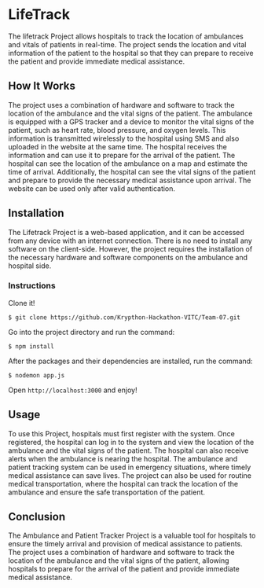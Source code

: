 
# LifeTrack
The lifetrack Project allows hospitals to track the location of ambulances and vitals of patients in real-time. The project sends the location and vital information of the patient to the hospital so that they can prepare to receive the patient and provide immediate medical assistance.


## How It Works
The project uses a combination of hardware and software to track the location of the ambulance and the vital signs of the patient. The ambulance is equipped with a GPS tracker and a device to monitor the vital signs of the patient, such as heart rate, blood pressure, and oxygen levels. This information is transmitted wirelessly to the hospital using SMS and also uploaded in the website at the same time.
The hospital receives the information and can use it to prepare for the arrival of the patient. The hospital can see the location of the ambulance on a map and estimate the time of arrival. Additionally, the hospital can see the vital signs of the patient and prepare to provide the necessary medical assistance upon arrival. The website can be used only after valid authentication.

## Installation
The Lifetrack Project is a web-based application, and it can be accessed from any device with an internet connection. There is no need to install any software on the client-side. However, the project requires the installation of the necessary hardware and software components on the ambulance and hospital side.

### Instructions
Clone it!
```
$ git clone https://github.com/Krypthon-Hackathon-VITC/Team-07.git
```
Go into the project directory and run the command:
```
$ npm install
```

After the packages and their dependencies are installed, run the command:
```
$ nodemon app.js
```

Open `http://localhost:3000` and enjoy!

## Usage
To use this Project, hospitals must first register with the system. Once registered, the hospital can log in to the system and view the location of the ambulance and the vital signs of the patient. The hospital can also receive alerts when the ambulance is nearing the hospital.
The ambulance and patient tracking system can be used in emergency situations, where timely medical assistance can save lives. The project can also be used for routine medical transportation, where the hospital can track the location of the ambulance and ensure the safe transportation of the patient.

## Conclusion
The Ambulance and Patient Tracker Project is a valuable tool for hospitals to ensure the timely arrival and provision of medical assistance to patients. The project uses a combination of hardware and software to track the location of the ambulance and the vital signs of the patient, allowing hospitals to prepare for the arrival of the patient and provide immediate medical assistance.
